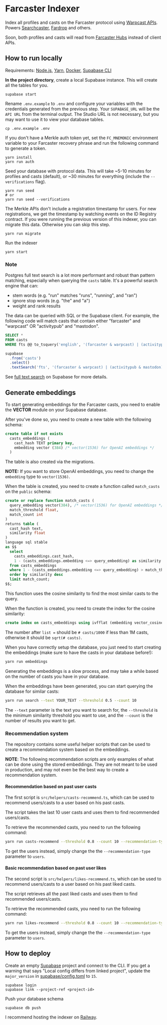 # Farcaster Indexer

Index all profiles and casts on the Farcaster protocol using [Warpcast APIs](https://api.warpcast.com/docs). Powers [Searchcaster](https://searchcaster.xyz/), [Fardrop](https://fardrop.xyz/) and others.

Soon, both profiles and casts will read from [Farcaster Hubs](https://github.com/farcasterxyz/protocol#4-hubs) instead of client APIs.

## How to run locally

Requirements: [Node.js](https://nodejs.org/en/download/), [Yarn](https://classic.yarnpkg.com/en/docs/install/), [Docker](https://docs.docker.com/get-docker/), [Supabase CLI](https://supabase.com/docs/guides/cli)

**In the project directory**, create a local Supabase instance. This will create all the tables for you.

```
supabase start
```

Rename `.env.example` to `.env` and configure your variables with the credentials generated from the previous step. Your `SUPABASE_URL` will be the `API URL` from the terminal output. The Studio URL is not necessary, but you may want to use it to view your database tables.

```
cp .env.example .env
```

If you don't have a Merkle auth token yet, set the `FC_MNEMONIC` environment variable to your Farcaster recovery phrase and run the following command to generate a token.

```
yarn install
yarn run auth
```

Seed your database with protocol data. This will take ~5-10 minutes for profiles and casts (default), or ~30 minutes for everything (include the `--verifications` flag).

```
yarn run seed
# or
yarn run seed --verifications
```

The Merkle APIs don't include a registration timestamp for users. For new registrations, we get the timestamp by watching events on the ID Registry contract. If you were running the previous version of this indexer, you can migrate this data. Otherwise you can skip this step.

```
yarn run migrate
```

Run the indexer

```
yarn start
```

### Note

Postgres full text search is a lot more performant and robust than pattern matching, especially when querying the `casts` table. It's a powerful search engine that can:

- stem words (e.g. "run" matches "runs", "running", and "ran")
- ignore stop words (e.g. "the" and "a")
- weight and rank results

The data can be queried with SQL or the Supabase client. For example, the following code will match casts that contain either "farcaster" and "warpcast" OR "activitypub" and "mastodon".

```sql
SELECT *
FROM casts
WHERE fts @@ to_tsquery('english', '(farcaster & warpcast) | (activitypub & mastodon)')
```

```js
supabase
  .from('casts')
  .select()
  .textSearch('fts', '(farcaster & warpcast) | (activitypub & mastodon)')
```

See [full text search](https://supabase.com/docs/guides/database/full-text-search#creating-indexes) on Supabase for more details.

## Generate embeddings

To start generating embeddings for the Farcaster casts, you need to enable the **VECTOR** module on your Supabase database.

After you've done so, you need to create a new table with the following schema:

```sql
create table if not exists
  casts_embeddings (
    cast_hash TEXT primary key,
    embedding vector (384) /* vector(1536) for OpenAI embeddings */
  )
```

The table is also created via the migrations.

**NOTE:** If you want to store OpenAI embeddings, you need to change the `embedding` type to `vector(1536)`.

When the table is created, you need to create a function called `match_casts` on the `public` schema:

```sql
create or replace function match_casts (
  query_embedding vector(384), /* vector(1536) for OpenAI embeddings */
  match_threshold float,
  match_count int
)
returns table (
  cast_hash text,
  similarity float
)
language sql stable
as $$
  select
    casts_embeddings.cast_hash,
    1 - (casts_embeddings.embedding <=> query_embedding) as similarity
  from casts_embeddings
  where 1 - (casts_embeddings.embedding <=> query_embedding) > match_threshold
  order by similarity desc
  limit match_count;
$$;
```

This function uses the cosine similarity to find the most similar casts to the query.

When the function is created, you need to create the index for the cosine similarity:

```sql
create index on casts_embeddings using ivfflat (embedding vector_cosine_ops) with (lists = 924);
```

The number after `list =` should be `# casts/1000` if less than 1M casts, otherwise it should be `sqrt(# casts)`.

When you have correctly setup the database, you just need to start creating the embeddings (make sure to have the casts in your database before!):

```bash
yarn run embeddings
```

Generating the embeddings is a slow process, and may take a while based on the number of casts you have in your database.

When the embeddings have been generated, you can start querying the database for similar casts:

```bash
yarn run search --text YOUR_TEXT --threshold 0.5 --count 10
```

The `--text` parameter is the text you want to search for, the `--threshold` is the minimum similarity threshold you want to use, and the `--count` is the number of results you want to get.

### Recommendation system

The repository contains some useful helper scripts that can be used to create a recommendation system based on the embeddings.

**NOTE**: The following recommendation scripts are only examples of what can be done using the stored embeddings. They are not meant to be used in production, and may not even be the best way to create a recommendation system.

#### Recommendation based on past user casts

The first script is `src/helpers/casts-recommend.ts`, which can be used to recommend users/casts to a user based on his past casts.

The script takes the last 10 user casts and uses them to find recommended users/casts.

To retrieve the recommended casts, you need to run the following command:

```bash
yarn run casts-recommend --threshold 0.8 --count 10 --recommendation-type casts
```

To get the users instead, simply change the the `--recommendation-type` parameter to `users`.

#### Basic recommendation based on past user likes

The second script is `src/helpers/likes-recommend.ts`, which can be used to recommend users/casts to a user based on his past liked casts.

The script retrieves all the past liked casts and uses them to find recommended users/casts.

To retrieve the recommended casts, you need to run the following command:

```bash
yarn run likes-recommend --threshold 0.8 --count 10 --recommendation-type casts
```

To get the users instead, simply change the the `--recommendation-type` parameter to `users`.

## How to deploy

Create an empty [Supabase](https://supabase.com/) project and connect to the CLI. If you get a warning that says "Local config differs from linked project", update the `major_version` in [supabase/config.toml](supabase/config.toml) to `15`.

```
supabase login
supabase link --project-ref <project-id>
```

Push your database schema

```
supabase db push
```

I recommend hosting the indexer on [Railway](https://railway.app?referralCode=ONtqGs).


